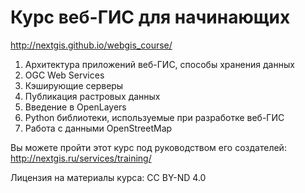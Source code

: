Курс веб-ГИС для начинающих
===========================

http://nextgis.github.io/webgis_course/

1. Архитектура приложений веб-ГИС, способы хранения данных
2. OGC Web Services
3. Кэширующие серверы
4. Публикация растровых данных
5. Введение в OpenLayers
6. Python библиотеки, используемые при разработке веб-ГИС
7. Работа с данными OpenStreetMap

Вы можете пройти этот курс под руководством его создателей:
http://nextgis.ru/services/training/


Лицензия на материалы курса: CC BY-ND 4.0
